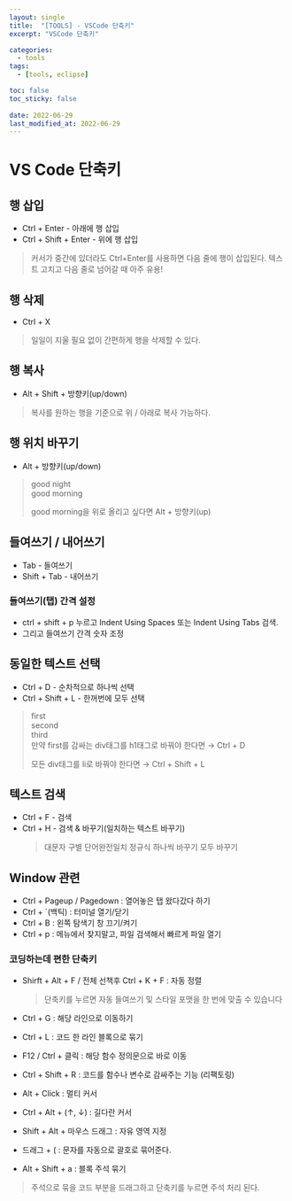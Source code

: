 ```yaml
---
layout: single
title:  "[TOOLS] - VSCode 단축키"
excerpt: "VSCode 단축키"

categories:
  - tools
tags:
  - [tools, eclipse]

toc: false
toc_sticky: false
 
date: 2022-06-29
last_modified_at: 2022-06-29
---
```

#  VS Code 단축키
## 행 삽입
- Ctrl + Enter - 아래에 행 삽입
- Ctrl + Shift + Enter - 위에 행 삽입

> 커서가 중간에 있더라도 Ctrl+Enter를 사용하면 다음 줄에 행이 삽입된다.
> 텍스트 고치고 다음 줄로 넘어갈 때 아주 유용!

## 행 삭제
- Ctrl + X

> 일일이 지울 필요 없이 간편하게 행을 삭제할 수 있다.

## 행 복사
- Alt + Shift + 방향키(up/down)

> 복사를 원하는 행을 기준으로 위 / 아래로 복사 가능하다.

## 행 위치 바꾸기
- Alt + 방향키(up/down)

>   <div>good night</div>
>   <div>good morning</div>
>
> good morning을 위로 올리고 싶다면 Alt + 방향키(up)

## 들여쓰기 / 내어쓰기
- Tab - 들여쓰기
- Shift + Tab - 내어쓰기


### 들여쓰기(탭) 간격 설정
- ctrl + shift + p 누르고 Indent Using Spaces 또는 Indent Using Tabs 검색.
- 그리고 들여쓰기 간격 숫자 조정


## 동일한 텍스트 선택
- Ctrl + D - 순차적으로 하나씩 선택
- Ctrl + Shift + L - 한꺼번에 모두 선택
>    <div>first</div>
>    <div>second</div>
>    <div>third</div>
> 만약 first를 감싸는 div태그를 h1태그로 바꿔야 한다면 → Ctrl + D
> 
> 모든 div태그를 li로 바꿔야 한다면 → Ctrl + Shift + L
>

## 텍스트 검색
- Ctrl + F - 검색
- Ctrl + H - 검색 & 바꾸기(일치하는 텍스트 바꾸기)
  > 대문자 구별
  > 단어완전일치
  > 정규식
  > 하나씩 바꾸기
  > 모두 바꾸기

## Window 관련
- Ctrl + Pageup / Pagedown : 열어놓은 탭 왔다갔다 하기
- Ctrl + `(백틱) : 터미널 열기/닫기
- Ctrl + B : 왼쪽 탐색기 창 끄기/켜기
- Ctrl + p : 메뉴에서 찾지말고, 파일 검색해서 빠르게 파일 열기

### 코딩하는데 편한 단축키
- Shirft + Alt + F / 전체 선책후 Ctrl + K + F : 자동 정렬
  > 단축키를 누르면 자동 들여쓰기 및 스타일 포맷을 한 번에 맞출 수 있습니다

- Ctrl + G : 해당 라인으로 이동하기
- Ctrl + L : 코드 한 라인 블록으로 묶기
- F12 / Ctrl + 클릭 : 해당 함수 정의문으로 바로 이동
- Ctrl + Shift + R : 코드를 함수나 변수로 감싸주는 기능 (리팩토링)
- Alt + Click : 멀티 커서
- Ctrl + Alt + (↑, ↓) : 길다란 커서
- Shift + Alt + 마우스 드래그 : 자유 영역 지정
- 드래그 + ( : 문자를 자동으로 괄호로 묶어준다.
- Alt + Shift + a : 블록 주석 묶기
> 주석으로 묶을 코드 부분을 드래그하고 단축키를 누르면 주석 처리 된다.
